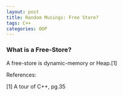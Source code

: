 ```yaml
---
layout: post
title: Random Musings: Free Store?
tags: C++
categories: OOP
---
```


### What is a Free-Store?

A free-store is dynamic-memory or Heap.[1]


References:  

[1] A tour of C++, pg.35
